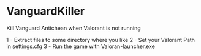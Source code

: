 # VanguardKiller
Kill Vanguard Antichean when Valorant is not running


1 - Extract files to some directory where you like
2 - Set your Valorant Path in settings.cfg
3 - Run the game with Valoran-launcher.exe
